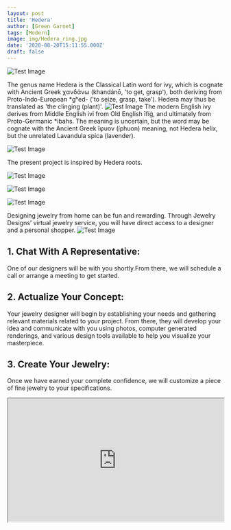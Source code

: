 ```yaml
---
layout: post
title: 'Hedera'
author: [Green Garnet]
tags: [Modern]
image: img/Hedera_ring.jpg
date: '2020-08-20T15:11:55.000Z'
draft: false
---
```


![Test Image](img/Hedera_ring1.jpg)

The genus name Hedera is the Classical Latin word for ivy, which is cognate with Ancient Greek χανδάνω (khandánō, 'to get, grasp'), both deriving from Proto-Indo-European *gʰed- ('to seize, grasp, take'). Hedera may thus be translated as 'the clinging (plant)'.
![Test Image](img/green-ivy-on-wall-background.jpg)
The modern English ivy derives from Middle English ivi from Old English īfiġ, and ultimately from Proto-Germanic *ibahs. The meaning is uncertain, but the word may be cognate with the Ancient Greek ἴφυον (íphuon) meaning, not Hedera helix, but the unrelated Lavandula spica (lavender).


![Test Image](img/hederaroots.jpg)

The present project is inspired by Hedera roots.

![Test Image](img/Hedera_ring2.jpg)

![Test Image](img/Hedera_ring3.jpg)

![Test Image](img/Hedera_ring4.jpg)

Designing jewelry from home can be fun and rewarding. Through Jewelry Designs’ virtual jewelry service, you will have direct access to a designer and a personal shopper.
![Test Image](img/aitta.jpg)
## 1. Chat With A Representative:
One of our designers will be with you shortly.From there, we will schedule a call or arrange a meeting to get started.

## 2. Actualize Your Concept:
Your jewelry designer will begin by establishing your needs and gathering relevant materials related to your project. From there, they will develop your idea and communicate with you using photos, computer generated renderings, and various design tools available to help you visualize your masterpiece.

## 3. Create Your Jewelry:
Once we have earned your complete confidence, we will customize a piece of fine jewelry to your specifications.

<style>.h_iframe-aparat_embed_frame{position:relative;}.h_iframe-aparat_embed_frame .ratio{display:block;width:100%;height:auto;}.h_iframe-aparat_embed_frame iframe{position:absolute;top:0;left:0;width:100%;height:100%;}</style><div class="h_iframe-aparat_embed_frame"><span style="display: block;padding-top: 57%"></span><iframe src="https://www.aparat.com/video/video/embed/videohash/GCRMD/vt/frame" title="طراحی جواهرالات green garnet" allowFullScreen="true" webkitallowfullscreen="true" mozallowfullscreen="true"></iframe></div>
